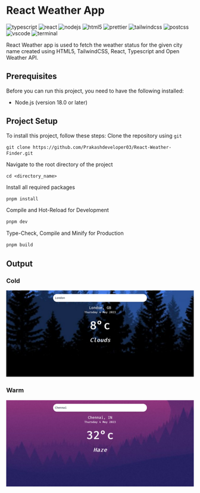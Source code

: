# React Weather App

![typescript](https://img.shields.io/badge/TypeScript-007ACC?logo=typescript&logoColor=white)
![react](https://img.shields.io/badge/React-20232A?logo=react&logoColor=61DAFB)
![nodejs](https://img.shields.io/badge/Node_JS-339933?logo=nodedotjs&logoColor=white)
![html5](https://img.shields.io/badge/HTML5-E34F26?logo=html5&logoColor=white)
![prettier](https://img.shields.io/badge/Prettier-1A2C34?logo=prettier&logoColor=F7BA3E)
![tailwindcss](https://img.shields.io/badge/Tailwind_CSS-38B2AC?logo=tailwind-css&logoColor=white)
![postcss](https://img.shields.io/badge/PostCSS-DD3A0A?logo=postcss&logoColor=white)
![vscode](https://img.shields.io/badge/Visual_Studio_Code-0078D4?logo=visual%20studio%20code&logoColor=white)
![terminal](https://img.shields.io/badge/Windows%20Terminal-4D4D4D?logo=windows%20terminal&logoColor=white)

React Weather app is used to fetch the weather status for the given city name created using HTML5, TailwindCSS, React, Typescript and Open Weather API.

## Prerequisites

Before you can run this project, you need to have the following installed:

- Node.js (version 18.0 or later)

## Project Setup

To install this project, follow these steps:
Clone the repository using `git`

```
git clone https://github.com/Prakashdeveloper03/React-Weather-Finder.git
```

Navigate to the root directory of the project

```
cd <directory_name>
```

Install all required packages

```sh
pnpm install
```

Compile and Hot-Reload for Development

```sh
pnpm dev
```

Type-Check, Compile and Minify for Production

```sh
pnpm build
```

## Output

### Cold

![cool](markdown/cool.png)

### Warm

![warm](markdown/warm.png)
